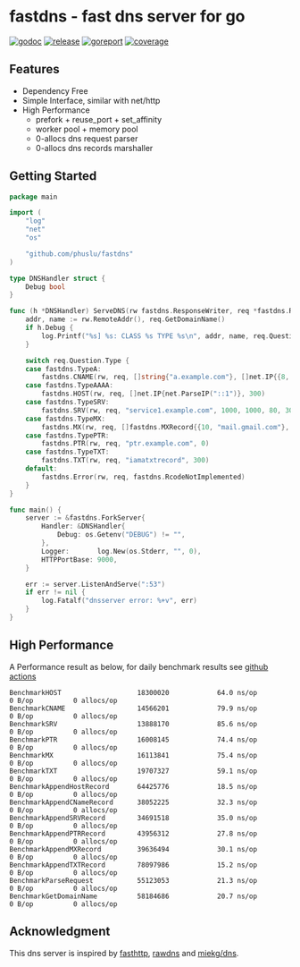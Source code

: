 # fastdns - fast dns server for go

[![godoc][godoc-img]][godoc] [![release][release-img]][release] [![goreport][goreport-img]][goreport] [![coverage][coverage-img]][coverage]


## Features

* Dependency Free
* Simple Interface, similar with net/http
* High Performance
    - prefork + reuse_port + set_affinity
    - worker pool + memory pool
    - 0-allocs dns request parser
    - 0-allocs dns records marshaller


## Getting Started

```go
package main

import (
	"log"
	"net"
	"os"

	"github.com/phuslu/fastdns"
)

type DNSHandler struct {
	Debug bool
}

func (h *DNSHandler) ServeDNS(rw fastdns.ResponseWriter, req *fastdns.Request) {
	addr, name := rw.RemoteAddr(), req.GetDomainName()
	if h.Debug {
		log.Printf("%s] %s: CLASS %s TYPE %s\n", addr, name, req.Question.Class, req.Question.Type)
	}

	switch req.Question.Type {
	case fastdns.TypeA:
		fastdns.CNAME(rw, req, []string{"a.example.com"}, []net.IP{{8, 8, 8, 8}}, 300)
	case fastdns.TypeAAAA:
		fastdns.HOST(rw, req, []net.IP{net.ParseIP("::1")}, 300)
	case fastdns.TypeSRV:
		fastdns.SRV(rw, req, "service1.example.com", 1000, 1000, 80, 300)
	case fastdns.TypeMX:
		fastdns.MX(rw, req, []fastdns.MXRecord{{10, "mail.gmail.com"}, {20, "smtp.gmail.com"}}, 60)
	case fastdns.TypePTR:
		fastdns.PTR(rw, req, "ptr.example.com", 0)
	case fastdns.TypeTXT:
		fastdns.TXT(rw, req, "iamatxtrecord", 300)
	default:
		fastdns.Error(rw, req, fastdns.RcodeNotImplemented)
	}
}

func main() {
	server := &fastdns.ForkServer{
		Handler: &DNSHandler{
			Debug: os.Getenv("DEBUG") != "",
		},
		Logger:       log.New(os.Stderr, "", 0),
		HTTPPortBase: 9000,
	}

	err := server.ListenAndServe(":53")
	if err != nil {
		log.Fatalf("dnsserver error: %+v", err)
	}
}
```

## High Performance

A Performance result as below, for daily benchmark results see [github actions][benchmark]
```
BenchmarkHOST                	18300020	        64.0 ns/op	       0 B/op	       0 allocs/op
BenchmarkCNAME               	14566201	        79.9 ns/op	       0 B/op	       0 allocs/op
BenchmarkSRV                 	13888170	        85.6 ns/op	       0 B/op	       0 allocs/op
BenchmarkPTR                 	16008145	        74.4 ns/op	       0 B/op	       0 allocs/op
BenchmarkMX                  	16113841	        75.4 ns/op	       0 B/op	       0 allocs/op
BenchmarkTXT                 	19707327	        59.1 ns/op	       0 B/op	       0 allocs/op
BenchmarkAppendHostRecord    	64425776	        18.5 ns/op	       0 B/op	       0 allocs/op
BenchmarkAppendCNameRecord   	38052225	        32.3 ns/op	       0 B/op	       0 allocs/op
BenchmarkAppendSRVRecord     	34691518	        35.0 ns/op	       0 B/op	       0 allocs/op
BenchmarkAppendPTRRecord     	43956312	        27.8 ns/op	       0 B/op	       0 allocs/op
BenchmarkAppendMXRecord      	39636494	        30.1 ns/op	       0 B/op	       0 allocs/op
BenchmarkAppendTXTRecord     	78097986	        15.2 ns/op	       0 B/op	       0 allocs/op
BenchmarkParseRequest        	55123053	        21.3 ns/op	       0 B/op	       0 allocs/op
BenchmarkGetDomainName       	58184686	        20.7 ns/op	       0 B/op	       0 allocs/op
```

## Acknowledgment
This dns server is inspired by [fasthttp][fasthttp], [rawdns][rawdns] and [miekg/dns][miekg/dns].

[godoc-img]: http://img.shields.io/badge/godoc-reference-blue.svg
[godoc]: https://godoc.org/github.com/phuslu/fastdns
[release-img]: https://img.shields.io/github/v/tag/phuslu/fastdns?label=release
[release]: https://github.com/phuslu/fastdns/releases
[goreport-img]: https://goreportcard.com/badge/github.com/phuslu/fastdns
[goreport]: https://goreportcard.com/report/github.com/phuslu/fastdns
[coverage-img]: http://gocover.io/_badge/github.com/phuslu/fastdns
[coverage]: https://gocover.io/github.com/phuslu/fastdns
[benchmark]: https://github.com/phuslu/fastdns/actions?query=workflow%3Abenchmark
[fasthttp]: https://github.com/valyala/fasthttp
[rawdns]: https://github.com/cirocosta/rawdns
[miekg/dns]: https://github.com/miekg/dns
